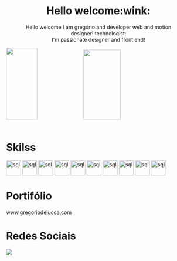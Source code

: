 <div align="center">
 <h1>Hello welcome:wink:</h1>
  <p>Hello welcome  I am gregório and developer web  and motion designer!:technologist:	
  <br> I'm passionate  designer and front end!</br></p>
</div>

<div align="left">  
  <img width="41%" height="195px" src="https://github-readme-stats.vercel.app/api/top-langs/?username=gregoriodelucca&layout=compact&hide_border=true&title_color=00bfbf&text_color=00bfbf&bg_color=0d1117" />
 <img width="45%" height="190px" src="https://media.giphy.com/media/v1.Y2lkPTc5MGI3NjExM2E3OTZmNGY4ZDdlZjM1YmE2ZmRjZTBhMmM1MDY0ZDE3MDE2ODNmMiZjdD1z/RHvb57lEDGmxTKNBtI/giphy.gif" />
</div>
</div>

<div align="left"><br>
  <h1>Skilss</h1>
    <img align="center" alt="sql" height= "40" width="40"   src="https://cdn.jsdelivr.net/gh/devicons/devicon/icons/javascript/javascript-original.svg">
     <img align="center" alt="sql" height= "40" width="40"   src="https://cdn.jsdelivr.net/gh/devicons/devicon/icons/css3/css3-original.svg">
     <img align="center" alt="sql" height= "40" width="40"   src="https://cdn.jsdelivr.net/gh/devicons/devicon/icons/nodejs/nodejs-original.svg">
     <img align="center" alt="sql" height= "40" width="40"   src="https://cdn.jsdelivr.net/gh/devicons/devicon/icons/react/react-original-wordmark.svg">
     <img align="center" alt="sql" height= "40" width="40"   src="https://cdn.jsdelivr.net/gh/devicons/devicon/icons/mongodb/mongodb-original.svg">
    <img align="center" alt="sql" height= "40" width="40"   src="https://cdn.jsdelivr.net/gh/devicons/devicon/icons/aftereffects/aftereffects-original.svg">
    <img align="center" alt="sql" height= "40" width="40"   src="https://cdn.jsdelivr.net/gh/devicons/devicon/icons/premierepro/premierepro-original.svg">
     <img align="center" alt="sql" height= "40" width="40"   src="https://cdn.jsdelivr.net/gh/devicons/devicon/icons/illustrator/illustrator-plain.svg">
     <img align="center" alt="sql" height= "40" width="40"   src="https://cdn.jsdelivr.net/gh/devicons/devicon/icons/photoshop/photoshop-plain.svg">
     <img align="center" alt="sql" height= "40" width="40"    src="https://cdn.jsdelivr.net/gh/devicons/devicon/icons/figma/figma-original.svg">
</div>

<div align="left"> 
 <h1>Portifólio</h1>
   <a href="https://gregoriodelucca.netlify.app">www.gregoriodelucca.com</a>

</div> 
<div align="left"> 
 <h1>Redes Sociais</h1>
  <a href="https://www.linkedin.com/in/gregoriodelucca/" target="_blank"><img src="https://img.shields.io/badge/-linkedin-blue?style=for-the-badge&logo=instagram&logoColor=white"</a>
</div> 
 </div>




